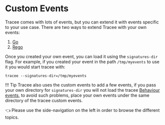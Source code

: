 # Custom Events

Tracee comes with lots of events, but you can extend it with events specific to your use case. There are two ways to extend Tracee with your own events:

1. [Go](./golang.md)
2. [Rego](./rego.md)

Once you created your own event, you can load it using the `signatures-dir` flag. For example, if you created your event in the path `/tmp/myevents` to use it you would start tracee with:

```
tracee --signatures-dir=/tmp/myevents
```

!!! Tip
    Tracee also uses the custom events to add a few events, if you pass your own directory
    for `signatures-dir` you will not load the tracee [Behaviour events](../builtin/signatures.md), 
    to avoid such problems, place your own events under the same directory of the tracee custom events. 

👈 Please use the side-navigation on the left in order to browse the different topics.